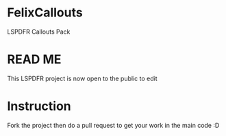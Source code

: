 # FelixCallouts
LSPDFR Callouts Pack


# READ ME

This LSPDFR project is now open to the public to edit

# Instruction

Fork the project then do a pull request to get your work in the main code :D
